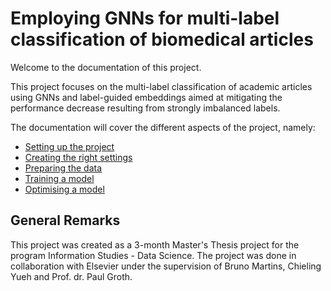 # Employing GNNs for multi-label classification of biomedical articles

Welcome to the documentation of this project.

This project focuses on the multi-label classification of academic articles using GNNs and label-guided embeddings aimed
at
mitigating the performance decrease resulting from strongly imbalanced labels.

The documentation will cover the different aspects of the project, namely:

- [Setting up the project](project_installation.md)
- [Creating the right settings](settings.md)
- [Preparing the data](preparing_data.md)
- [Training a model](training.md)
- [Optimising a model](optimization.md)

## General Remarks

This project was created as a 3-month Master's Thesis project for the program Information Studies - Data Science.
The project was done in collaboration with Elsevier under the supervision of Bruno Martins, Chieling Yueh and Prof. dr.
Paul
Groth. 
